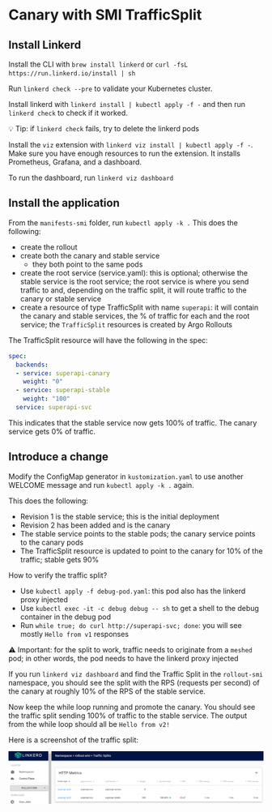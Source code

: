 # Canary with SMI TrafficSplit

## Install Linkerd

Install the CLI with `brew install linkerd` or `curl -fsL https://run.linkerd.io/install | sh`

Run `linkerd check --pre` to validate your Kubernetes cluster.

Install linkerd with `linkerd install | kubectl apply -f -` and then run `linkerd check` to check if it worked.

💡 Tip: if `linkerd check` fails, try to delete the linkerd pods

Install the `viz` extension with `linkerd viz install | kubectl apply -f -`. Make sure you have enough resources to run the extension. It installs Prometheus, Grafana, and a dashboard.

To run the dashboard, run `linkerd viz dashboard`

## Install the application

From the `manifests-smi` folder, run `kubectl apply -k .` This does the following:
- create the rollout
- create both the canary and stable service
    - they both point to the same pods
- create the root service (service.yaml): this is optional; otherwise the stable service is the root service; the root service is where you send traffic to and, depending on the traffic split, it will route traffic to the canary or stable service
- create a resource of type TrafficSplit with name `superapi`: it will contain the canary and stable services, the % of traffic for each and the root service; the `TrafficSplit` resources is created by Argo Rollouts

The TrafficSplit resource will have the following in the spec:

```yaml
spec:
  backends:
  - service: superapi-canary
    weight: "0"
  - service: superapi-stable
    weight: "100"
  service: superapi-svc
```

This indicates that the stable service now gets 100% of traffic. The canary service gets 0% of traffic.

## Introduce a change

Modify the ConfigMap generator in `kustomization.yaml` to use another WELCOME message and run `kubectl apply -k .` again.

This does the following:
- Revision 1 is the stable service; this is the initial deployment
- Revision 2 has been added and is the canary
- The stable service points to the stable pods; the canary service points to the canary pods
- The TrafficSplit resource is updated to point to the canary for 10% of the traffic; stable gets 90%

How to verify the traffic split?
- Use `kubectl apply -f debug-pod.yaml`: this pod also has the linkerd proxy injected
- Use `kubectl exec -it -c debug debug -- sh` to get a shell to the debug container in the debug pod
- Run `while true; do curl http://superapi-svc; done`: you will see mostly `Hello from v1` responses

⚠️ Important: for the split to work, traffic needs to originate from a `meshed` pod; in other words, the pod needs to have the linkerd proxy injected

If you run `linkerd viz dashboard` and find the Traffic Split in the `rollout-smi` namespace, you should see the split with the RPS (requests per second) of the canary at roughly 10% of the RPS of the stable service.

Now keep the while loop running and promote the canary. You should see the traffic split sending 100% of traffic to the stable service. The output from the while loop should all be `Hello from v2!`

Here is a screenshot of the traffic split:

![traffic split](trafficsplit.png)